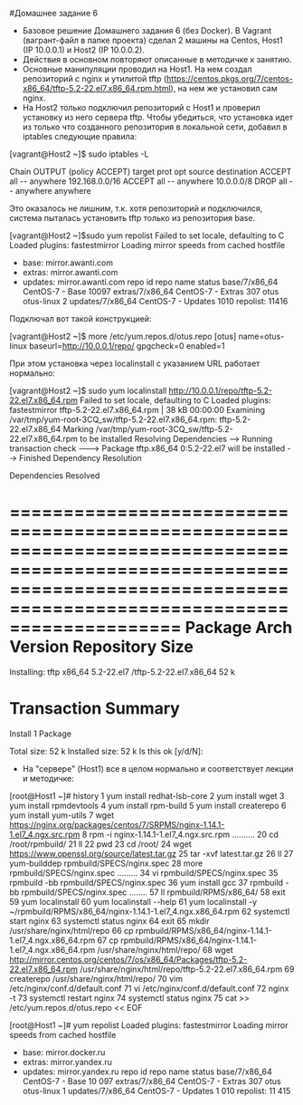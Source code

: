 

#Домашнее задание 6 

- Базовое решение Домашнего задания 6 (без Docker). В Vagrant (вагрант-файл в папке проекта) сделал 2 машины на Centos, Host1 (IP 10.0.0.1) и Host2 (IP 10.0.0.2).
- Действия в основном повторяют описанные в методичке к занятию.
- Основные манипуляции проводил на Host1. На нем создал репозиторий с nginx и утилитой tftp (https://centos.pkgs.org/7/centos-x86_64/tftp-5.2-22.el7.x86_64.rpm.html), на нем же установил сам nginx.
- На Host2 только подключил репозиторий с Host1 и проверил установку из него сервера tftp. Чтобы убедиться, что установка идет из только что созданного репозитория в локальной сети, добавил в iptables следующие правила:

[vagrant@Host2 ~]$ sudo iptables -L

Chain OUTPUT (policy ACCEPT)
target     prot opt source               destination
ACCEPT     all  --  anywhere             192.168.0.0/16
ACCEPT     all  --  anywhere             10.0.0.0/8
DROP       all  --  anywhere             anywhere


Это оказалось не лишним, т.к. хотя репозиторий и подключился, система пыталась установить tftp только из репозитория base.

[vagrant@Host2 ~]$sudo yum repolist
Failed to set locale, defaulting to C
Loaded plugins: fastestmirror
Loading mirror speeds from cached hostfile
 * base: mirror.awanti.com
 * extras: mirror.awanti.com
 * updates: mirror.awanti.com
repo id                                                                           repo name                                                                           status
base/7/x86_64                                                                     CentOS-7 - Base                                                                     10097
extras/7/x86_64                                                                   CentOS-7 - Extras                                                                     307
otus                                                                              otus-linux                                                                              2
updates/7/x86_64                                                                  CentOS-7 - Updates                                                                   1010
repolist: 11416

Подключал вот такой конструкцией:

[vagrant@Host2 ~]$ more /etc/yum.repos.d/otus.repo
[otus]
name=otus-linux
baseurl=http://10.0.0.1/repo/
gpgcheck=0
enabled=1

При этом установка через localinstall с указанием URL работает нормально:

[vagrant@Host2 ~]$ sudo yum localinstall http://10.0.0.1/repo/tftp-5.2-22.el7.x86_64.rpm
Failed to set locale, defaulting to C
Loaded plugins: fastestmirror
tftp-5.2-22.el7.x86_64.rpm                                                                                                                           |  38 kB  00:00:00
Examining /var/tmp/yum-root-3CQ_sw/tftp-5.2-22.el7.x86_64.rpm: tftp-5.2-22.el7.x86_64
Marking /var/tmp/yum-root-3CQ_sw/tftp-5.2-22.el7.x86_64.rpm to be installed
Resolving Dependencies
--> Running transaction check
---> Package tftp.x86_64 0:5.2-22.el7 will be installed
--> Finished Dependency Resolution

Dependencies Resolved

============================================================================================================================================================================
 Package                           Arch                                Version                                   Repository                                            Size
============================================================================================================================================================================
Installing:
 tftp                              x86_64                              5.2-22.el7                                /tftp-5.2-22.el7.x86_64                               52 k

Transaction Summary
============================================================================================================================================================================
Install  1 Package

Total size: 52 k
Installed size: 52 k
Is this ok [y/d/N]:



- На "сервере" (Host1) все в целом нормально и соответствует лекции и методичке:

[root@Host1 ~]# history
    1  yum install redhat-lsb-core
    2  yum install wget
    3  yum install rpmdevtools
    4  yum install rpm-build
    5  yum install createrepo
    6  yum install yum-utils
    7  wget https://nginx.org/packages/centos/7/SRPMS/nginx-1.14.1-1.el7_4.ngx.src.rpm
    8  rpm -i nginx-1.14.1-1.el7_4.ngx.src.rpm
   ..........
   20  cd /root/rpmbuild/
   21  ll
   22  pwd
   23  cd /root/
   24  wget https://www.openssl.org/source/latest.tar.gz
   25  tar -xvf latest.tar.gz
   26  ll
   27  yum-builddep rpmbuild/SPECS/nginx.spec
   28  more rpmbuild/SPECS/nginx.spec
   .........
   34  vi rpmbuild/SPECS/nginx.spec
   35  rpmbuild -bb rpmbuild/SPECS/nginx.spec
   36  yum install gcc
   37  rpmbuild -bb rpmbuild/SPECS/nginx.spec
   ........
   57  ll rpmbuild/RPMS/x86_64/
   58  exit
   59  yum localinstall
   60  yum localinstall --help
   61  yum localinstall -y ~/rpmbuild/RPMS/x86_64/nginx-1.14.1-1.el7_4.ngx.x86_64.rpm
   62  systemctl start nginx
   63  systemctl status nginx
   64  exit
   65  mkdir /usr/share/nginx/html/repo
   66  cp rpmbuild/RPMS/x86_64/nginx-1.14.1-1.el7_4.ngx.x86_64.rpm
   67  cp rpmbuild/RPMS/x86_64/nginx-1.14.1-1.el7_4.ngx.x86_64.rpm /usr/share/nginx/html/repo/
   68  wget http://mirror.centos.org/centos/7/os/x86_64/Packages/tftp-5.2-22.el7.x86_64.rpm /usr/share/nginx/html/repo/tftp-5.2-22.el7.x86_64.rpm
   69  createrepo /usr/share/nginx/html/repo/
   70  vim /etc/nginx/conf.d/default.conf
   71  vi /etc/nginx/conf.d/default.conf
   72  nginx -t
   73  systemctl restart nginx
   74  systemctl status nginx
   75  cat >> /etc/yum.repos.d/otus.repo << EOF

[root@Host1 ~]# yum repolist
Loaded plugins: fastestmirror
Loading mirror speeds from cached hostfile
 * base: mirror.docker.ru
 * extras: mirror.yandex.ru
 * updates: mirror.yandex.ru
repo id                                                                                                           repo name                                                                                                            status
base/7/x86_64                                                                                                     CentOS-7 - Base                                                                                                      10 097
extras/7/x86_64                                                                                                   CentOS-7 - Extras                                                                                                       307
otus                                                                                                              otus-linux                                                                                                                1
updates/7/x86_64                                                                                                  CentOS-7 - Updates                                                                                                    1 010
repolist: 11 415


